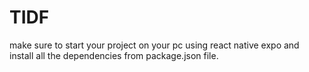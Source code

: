 # TIDF
make sure to start your project on your pc using react native expo and install all the dependencies from package.json file.
